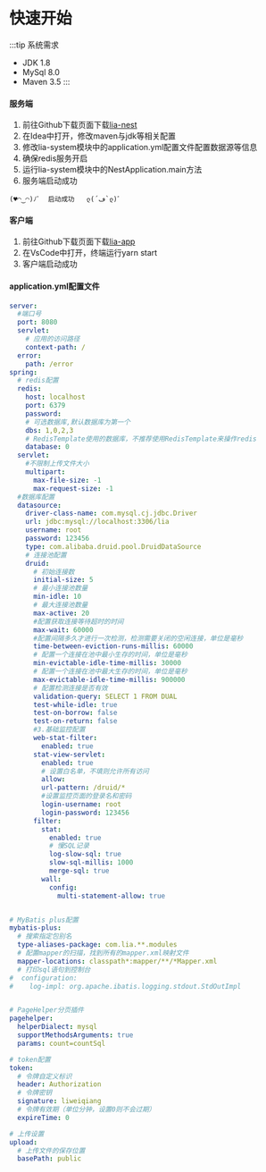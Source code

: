 # 快速开始

:::tip 系统需求
* JDK 1.8
* MySql 8.0
* Maven 3.5
:::


#### 服务端
1. 前往Github下载页面下载<a href="https://github.com/lwq0615/lia-nest">lia-nest</a>
2. 在Idea中打开，修改maven与jdk等相关配置
3. 修改lia-system模块中的application.yml配置文件配置数据源等信息
4. 确保redis服务开启
5. 运行lia-system模块中的NestApplication.main方法
6. 服务端启动成功
```
(♥◠‿◠)ﾉﾞ  启动成功   ლ(´ڡ`ლ)ﾞ
```


#### 客户端
1. 前往Github下载页面下载<a href="https://github.com/lwq0615/lia-app">lia-app</a>
2. 在VsCode中打开，终端运行yarn start
3. 客户端启动成功


#### application.yml配置文件
```yml
server:
  #端口号
  port: 8080
  servlet:
    # 应用的访问路径
    context-path: /
  error:
    path: /error
spring:
  # redis配置
  redis:
    host: localhost
    port: 6379
    password:
    # 可选数据库,默认数据库为第一个
    dbs: 1,0,2,3
    # RedisTemplate使用的数据库，不推荐使用RedisTemplate来操作redis
    database: 0
  servlet:
    #不限制上传文件大小
    multipart:
      max-file-size: -1
      max-request-size: -1
  #数据库配置
  datasource:
    driver-class-name: com.mysql.cj.jdbc.Driver
    url: jdbc:mysql://localhost:3306/lia
    username: root
    password: 123456
    type: com.alibaba.druid.pool.DruidDataSource
    # 连接池配置
    druid:
      # 初始连接数
      initial-size: 5
      # 最小连接池数量
      min-idle: 10
      # 最大连接池数量
      max-active: 20
      #配置获取连接等待超时的时间
      max-wait: 60000
      #配置间隔多久才进行一次检测，检测需要关闭的空闲连接，单位是毫秒
      time-between-eviction-runs-millis: 60000
      # 配置一个连接在池中最小生存的时间，单位是毫秒
      min-evictable-idle-time-millis: 30000
      # 配置一个连接在池中最大生存的时间，单位是毫秒
      max-evictable-idle-time-millis: 900000
      # 配置检测连接是否有效
      validation-query: SELECT 1 FROM DUAL
      test-while-idle: true
      test-on-borrow: false
      test-on-return: false
      #3.基础监控配置
      web-stat-filter:
        enabled: true
      stat-view-servlet:
        enabled: true
        # 设置白名单，不填则允许所有访问
        allow:
        url-pattern: /druid/*
        #设置监控页面的登录名和密码
        login-username: root
        login-password: 123456
      filter:
        stat:
          enabled: true
          # 慢SQL记录
          log-slow-sql: true
          slow-sql-millis: 1000
          merge-sql: true
        wall:
          config:
            multi-statement-allow: true


# MyBatis plus配置
mybatis-plus:
  # 搜索指定包别名
  type-aliases-package: com.lia.**.modules
  # 配置mapper的扫描，找到所有的mapper.xml映射文件
  mapper-locations: classpath*:mapper/**/*Mapper.xml
  # 打印sql语句到控制台
#  configuration:
#    log-impl: org.apache.ibatis.logging.stdout.StdOutImpl


# PageHelper分页插件
pagehelper:
  helperDialect: mysql
  supportMethodsArguments: true
  params: count=countSql

# token配置
token:
  # 令牌自定义标识
  header: Authorization
  # 令牌密钥
  signature: liweiqiang
  # 令牌有效期（单位分钟，设置0则不会过期）
  expireTime: 0

# 上传设置
upload:
  # 上传文件的保存位置
  basePath: public
```